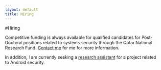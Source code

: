 ```yaml
---
layout: default
title: Hiring
---
```


#Hiring

Competitive funding is always available for qualified candidates for Post-Doctoral
positions related to systems security through the Qatar National Research Fund.  [Contact me](mailto:ryan.riley@qu.edu.qa) for me for more information.

In addition, I am currently seeking a [research assistant](ra-mobile.html) for a project related to Android security.
